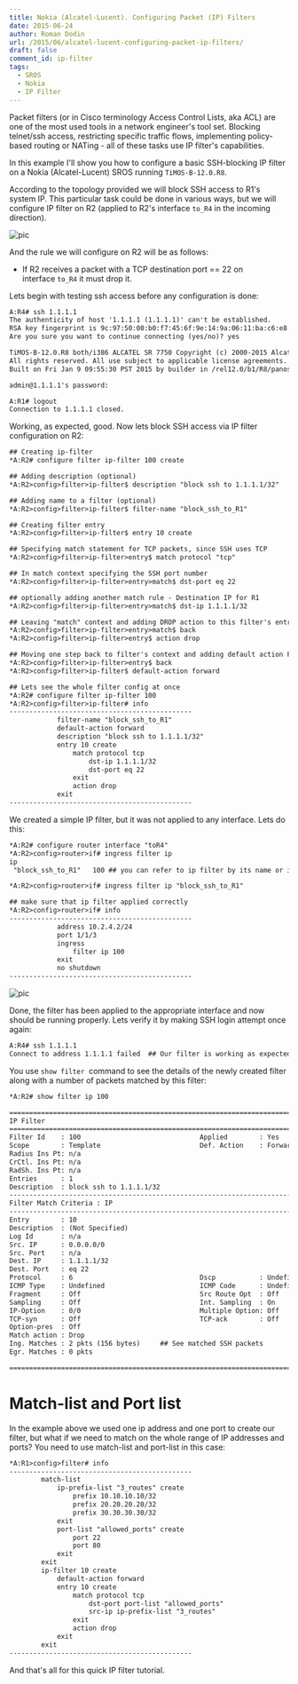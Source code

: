 ```yaml
---
title: Nokia (Alcatel-Lucent). Configuring Packet (IP) Filters
date: 2015-06-24
author: Roman Dodin
url: /2015/06/alcatel-lucent-configuring-packet-ip-filters/
draft: false
comment_id: ip-filter
tags:
  - SROS
  - Nokia
  - IP Filter
---
```

Packet filters (or in Cisco terminology Access Control Lists, aka ACL) are one of the most used tools in a network engineer's tool set. Blocking telnet/ssh access, restricting specific traffic flows, implementing policy-based routing or NATing - all of these tasks use IP filter's capabilities.

In this example I'll show you how to configure a basic SSH-blocking IP filter on a Nokia (Alcatel-Lucent) SROS running `TiMOS-B-12.0.R8`.
<!--more-->

According to the topology provided we will block SSH access to R1's system IP. This particular task could be done in various ways, but we will configure IP filter on R2 (applied to R2's interface `to_R4` in the incoming direction).

![pic](http://img-fotki.yandex.ru/get/15504/21639405.11b/0_83cc9_15a855d7_orig.png)

And the rule we will configure on R2 will be as follows:

- If R2 receives a packet with a TCP destination port == 22 on interface `to_R4` it must drop it.

Lets begin with testing ssh access before any configuration is done:

```txt
A:R4# ssh 1.1.1.1
The authenticity of host '1.1.1.1 (1.1.1.1)' can't be established.
RSA key fingerprint is 9c:97:50:00:b0:f7:45:6f:9e:14:9a:06:11:ba:c6:e8.
Are you sure you want to continue connecting (yes/no)? yes

TiMOS-B-12.0.R8 both/i386 ALCATEL SR 7750 Copyright (c) 2000-2015 Alcatel-Lucent.
All rights reserved. All use subject to applicable license agreements.
Built on Fri Jan 9 09:55:30 PST 2015 by builder in /rel12.0/b1/R8/panos/main

admin@1.1.1.1's password:

A:R1# logout
Connection to 1.1.1.1 closed.
```

Working, as expected, good. Now lets block SSH access via IP filter configuration on R2:

```txt
## Creating ip-filter 
*A:R2# configure filter ip-filter 100 create

## Adding description (optional)
*A:R2>config>filter>ip-filter$ description "block ssh to 1.1.1.1/32"

## Adding name to a filter (optional)
*A:R2>config>filter>ip-filter$ filter-name "block_ssh_to_R1"

## Creating filter entry 
*A:R2>config>filter>ip-filter$ entry 10 create

## Specifying match statement for TCP packets, since SSH uses TCP
*A:R2>config>filter>ip-filter>entry$ match protocol "tcp"

## In match context specifying the SSH port number 
*A:R2>config>filter>ip-filter>entry>match$ dst-port eq 22

## optionally adding another match rule - Destination IP for R1
*A:R2>config>filter>ip-filter>entry>match$ dst-ip 1.1.1.1/32

## Leaving "match" context and adding DROP action to this filter's entry
*A:R2>config>filter>ip-filter>entry>match$ back
*A:R2>config>filter>ip-filter>entry$ action drop

## Moving one step back to filter's context and adding default action FORWARD, since implicitly it is DROP.
*A:R2>config>filter>ip-filter>entry$ back
*A:R2>config>filter>ip-filter$ default-action forward

## Lets see the whole filter config at once
*A:R2# configure filter ip-filter 100
*A:R2>config>filter>ip-filter# info
----------------------------------------------
            filter-name "block_ssh_to_R1"
            default-action forward
            description "block ssh to 1.1.1.1/32"
            entry 10 create
                match protocol tcp
                    dst-ip 1.1.1.1/32
                    dst-port eq 22
                exit
                action drop
            exit
----------------------------------------------
```

We created a simple IP filter, but it was not applied to any interface. Lets do this:

```txt
*A:R2# configure router interface "toR4"
*A:R2>config>router>if# ingress filter ip
ip 
 "block_ssh_to_R1"   100 ## you can refer to ip filter by its name or id

*A:R2>config>router>if# ingress filter ip "block_ssh_to_R1"

## make sure that ip filter applied correctly
*A:R2>config>router>if# info
----------------------------------------------
            address 10.2.4.2/24
            port 1/1/3
            ingress
                filter ip 100
            exit
            no shutdown
----------------------------------------------
```

![pic](http://img-fotki.yandex.ru/get/6314/21639405.11c/0_83cca_4dab30b3_orig.png)

Done, the filter has been applied to the appropriate interface and now should be running properly. Lets verify it by making SSH login attempt once again:

```txt
A:R4# ssh 1.1.1.1
Connect to address 1.1.1.1 failed  ## Our filter is working as expected
```

You use `show filter`  command to see the details of the newly created filter along with a number of packets matched by this filter:

```txt
*A:R2# show filter ip 100

===============================================================================
IP Filter
===============================================================================
Filter Id    : 100                              Applied        : Yes
Scope        : Template                         Def. Action    : Forward
Radius Ins Pt: n/a
CrCtl. Ins Pt: n/a
RadSh. Ins Pt: n/a
Entries      : 1
Description  : block ssh to 1.1.1.1/32
-------------------------------------------------------------------------------
Filter Match Criteria : IP
-------------------------------------------------------------------------------
Entry        : 10
Description  : (Not Specified)
Log Id       : n/a
Src. IP      : 0.0.0.0/0
Src. Port    : n/a
Dest. IP     : 1.1.1.1/32
Dest. Port   : eq 22
Protocol     : 6                                Dscp           : Undefined
ICMP Type    : Undefined                        ICMP Code      : Undefined
Fragment     : Off                              Src Route Opt  : Off
Sampling     : Off                              Int. Sampling  : On
IP-Option    : 0/0                              Multiple Option: Off
TCP-syn      : Off                              TCP-ack        : Off
Option-pres  : Off
Match action : Drop
Ing. Matches : 2 pkts (156 bytes)     ## See matched SSH packets
Egr. Matches : 0 pkts

===============================================================================
```

# Match-list and Port list

In the example above we used one ip address and one port to create our filter, but what if we need to match on the whole range of IP addresses and ports? You need to use match-list and port-list in this case:

```txt
*A:R1>config>filter# info
----------------------------------------------
        match-list
            ip-prefix-list "3_routes" create
                prefix 10.10.10.10/32
                prefix 20.20.20.20/32
                prefix 30.30.30.30/32
            exit
            port-list "allowed_ports" create
                port 22
                port 80
            exit
        exit
        ip-filter 10 create
            default-action forward
            entry 10 create
                match protocol tcp
                    dst-port port-list "allowed_ports"
                    src-ip ip-prefix-list "3_routes"
                exit
                action drop
            exit
        exit
----------------------------------------------
```

And that's all for this quick IP filter tutorial.
